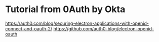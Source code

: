 # Tutorial from 0Auth by Okta
https://auth0.com/blog/securing-electron-applications-with-openid-connect-and-oauth-2/
https://github.com/auth0-blog/electron-openid-oauth